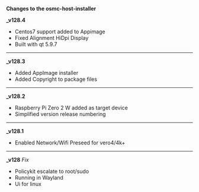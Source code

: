 **Changes to the osmc-host-installer**

**_v128.4**
- Centos7 support added to Appimage
- Fixed Alignment HiDpi Display 
- Built with qt 5.9.7

---

**_v128.3**
- Added AppImage installer
- Added Copyright to package files 

---

**_v128.2**
- Raspberry Pi Zero 2 W added as target device
- Simplified version release numbering 

---

**_v128.1**
- Enabled Network/Wifi Preseed for vero4/4k+

---

**_v128**
_Fix_
- Policykit escalate to root/sudo
- Running in Wayland
- Ui for linux
